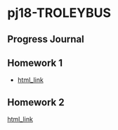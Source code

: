 # pj18-TROLEYBUS

## Progress Journal

## Homework 1

+ [html_link](Rmarkdown.html)

## Homework 2
 [html_link](automative.html)